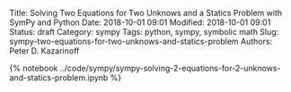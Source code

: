 Title: Solving Two Equations for Two Unknows and a Statics Problem with SymPy and Python
Date: 2018-10-01 09:01
Modified: 2018-10-01 09:01
Status: draft
Category: sympy
Tags: python, sympy, symbolic math
Slug: sympy-two-equations-for-two-unknows-and-statics-problem
Authors: Peter D. Kazarinoff

{% notebook ../code/sympy/sympy-solving-2-equations-for-2-unknows-and-statics-problem.ipynb %}
